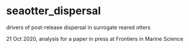 # seaotter_dispersal

drivers of post-release dispersal in surrogate reared otters

21 Oct 2020, analysis for a paper in press at Frontiers in Marine Science
